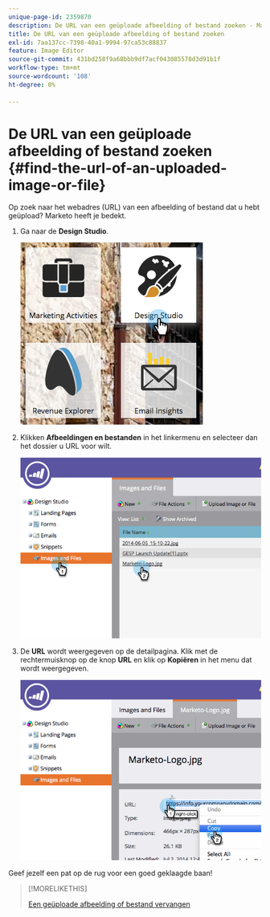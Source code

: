 ```yaml
---
unique-page-id: 2359870
description: De URL van een geüploade afbeelding of bestand zoeken - Marketo Docs - Productdocumentatie
title: De URL van een geüploade afbeelding of bestand zoeken
exl-id: 7aa137cc-7398-40a1-9994-97ca53c88837
feature: Image Editor
source-git-commit: 431bd258f9a68bbb9df7acf043085578d3d91b1f
workflow-type: tm+mt
source-wordcount: '108'
ht-degree: 0%

---
```


# De URL van een geüploade afbeelding of bestand zoeken {#find-the-url-of-an-uploaded-image-or-file}

Op zoek naar het webadres (URL) van een afbeelding of bestand dat u hebt geüpload? Marketo heeft je bedekt.

1. Ga naar de **Design Studio**.

   ![](assets/designstudio-4.png)

1. Klikken **Afbeeldingen en bestanden** in het linkermenu en selecteer dan het dossier u URL voor wilt.

   ![](assets/image2014-9-25-14-3a47-3a53.png)

1. De **URL** wordt weergegeven op de detailpagina. Klik met de rechtermuisknop op de knop **URL** en klik op **Kopiëren** in het menu dat wordt weergegeven.

   ![](assets/image2014-9-25-14-3a48-3a16.png)

Geef jezelf een pat op de rug voor een goed geklaagde baan!

>[!MORELIKETHIS]
>
>[Een geüploade afbeelding of bestand vervangen](/help/marketo/product-docs/demand-generation/images-and-files/replace-an-uploaded-image-or-file.md)
